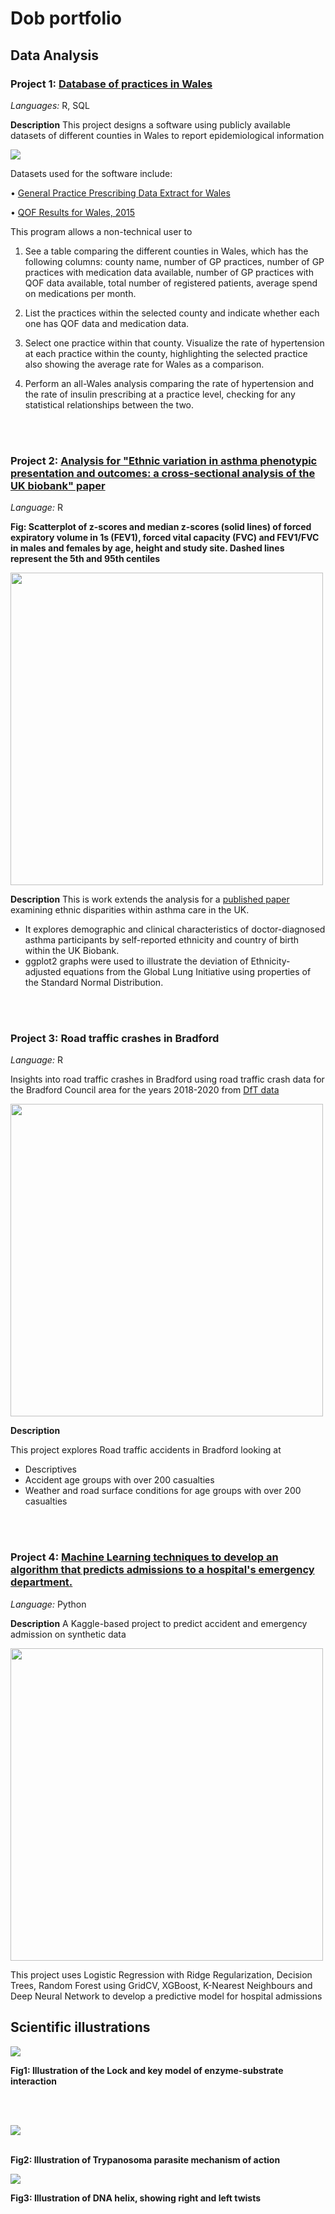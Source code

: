 # Dob portfolio

## Data Analysis
### Project 1: [Database of practices in Wales](https://github.com/DobgimaM/Wales-database)
*Languages:* R, SQL

**Description**
This project designs a software using publicly available datasets of different counties in Wales to report epidemiological information 

![](https://github.com/DobgimaM/Wales-database/blob/main/Hypertension%20rate%20in%20a%20selected%20practice%20in%20Dyfed.png)

Datasets used for the software include:

• [General Practice Prescribing Data Extract for Wales](http://www.primarycareservices.wales.nhs.uk/general-practice-prescribing-dataextrac)
 
• [QOF Results for Wales, 2015](https://www.gpcontract.co.uk/browse/WAL/15)

This program allows a non-technical user to

1. See a table comparing the different counties in Wales, which has the following
columns: county name, number of GP practices, number of GP practices with medication data
available, number of GP practices with QOF data available, total number of registered patients,
average spend on medications per month.

2. List the practices within the selected county and indicate whether each
one has QOF data and medication data.

3. Select one practice within that county. Visualize the rate of hypertension at
each practice within the county, highlighting the selected practice also showing the average rate
for Wales as a comparison.

4. Perform an all-Wales analysis comparing the rate of hypertension and the rate of insulin
prescribing at a practice level, checking for any statistical relationships between the two.
<br>
<br>

### Project 2: [Analysis for "Ethnic variation in asthma phenotypic presentation and outcomes: a cross-sectional analysis of the UK biobank" paper](https://github.com/DobgimaM/Data-analysis-for-respiratory-health-data)

*Language:* R

**Fig: Scatterplot of z-scores and median z-scores (solid lines) of forced expiratory volume in 1s (FEV1), forced vital capacity (FVC) and FEV1/FVC in males and females by age, height and study site. Dashed lines represent the 5th and 95th centiles**

<img src="https://github.com/DobgimaM/Dob_portfolio/blob/main/Scatter%20plots.png" width="500" />

<!--[](https://github.com/DobgimaM/Dob_portfolio/blob/main/Scatter%20plots.png)-->

**Description**
This is work extends the analysis for a [published paper](https://thorax.bmj.com/content/early/2023/12/07/thorax-2023-221101) examining ethnic disparities within asthma care in the UK.
- It explores demographic and clinical characteristics of doctor-diagnosed asthma participants by self-reported ethnicity and country of birth within the UK Biobank.
- ggplot2 graphs were used to illustrate the deviation of Ethnicity-adjusted equations from the Global Lung Initiative using properties of the Standard Normal Distribution.
<br>
<br>

### Project 3: Road traffic crashes in Bradford

*Language:* R

Insights into road traffic crashes in Bradford using road traffic crash data for the Bradford Council area for the years 2018-2020 from [DfT data](https://www.gov.uk/government/publications/road-accidents-and-safety-statistics-notes-and-definitions/reported-road-casualties-in-great-britain-notes-definitions-symbols-and-conventions)

<img src="https://github.com/DobgimaM/Road-accidents-in-Bradford/blob/main/Casualty%20and%20accident%20rates.png" width="500" />

**Description**

This project explores Road traffic accidents in Bradford looking at
- Descriptives
- Accident age groups with over 200 casualties
- Weather and road surface conditions for age groups with over 200 casualties
<br>
<br>

### Project 4: [Machine Learning techniques to develop an algorithm that predicts admissions to a hospital's emergency department.](https://www.kaggle.com/code/blakptico/group-8-ed-dataset) 
*Language:* Python

**Description**
A Kaggle-based project to predict accident and emergency admission on synthetic data

<img src="https://github.com/DobgimaM/Dob_portfolio/blob/main/Feature%20selection.png" width="500" />

This project uses Logistic Regression with Ridge Regularization, Decision Trees, Random Forest using GridCV, XGBoost, K-Nearest Neighbours and Deep Neural Network to develop a predictive model for hospital admissions

## Scientific illustrations

![](https://github.com/DobgimaM/Dob-Portfolio/blob/main/Lock%20and%20key%20model.png)

**Fig1: Illustration of the Lock and key model of enzyme\-substrate interaction**

<br>
<br>

![](https://github.com/DobgimaM/Dob-Portfolio/blob/main/Trypanosoma%20mechanism.png)
<br>
<br>

**Fig2: Illustration of Trypanosoma parasite mechanism of action**

![](https://github.com/DobgimaM/Dob-Portfolio/blob/main/DNA%20helix.png)

**Fig3: Illustration of DNA helix, showing right and left twists**

